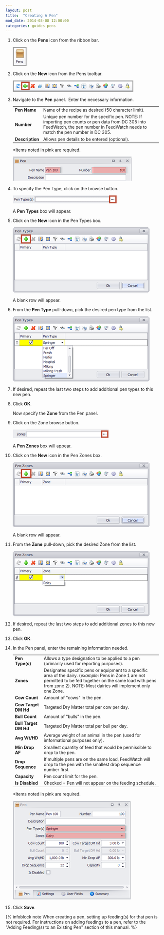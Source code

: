 ```yaml
---
layout: post
title:  "Creating A Pen"
mod_date: 2014-03-08 12:00:00
categories: guides pens
---
```


1.  Click on the **Pens** icon from the ribbon bar.

    ![](/assets/images/image172.png)

2.  Click on the **New** icon from the Pens toolbar.

    ![](/assets/images/image173.png)

3.  Navigate to the **Pen** panel.  Enter the necessary information.

    |   |   |
    |---|---|
    | **Pen Name** | Name of the recipe as desired (50 character limit). |
    | **Number** | Unique pen number for the specific pen. NOTE: If importing pen counts or pen data from DC 305 into FeedWatch, the pen number in FeedWatch needs to match the pen number in DC 305. |
    | **Description** | Allows pen details to be entered (optional). |


    *Items noted in pink are required.

    ![](/assets/images/image174.png)

4.  To specify the Pen Type, click on the browse button.

    ![](/assets/images/image175.png)

    A **Pen Types** box will appear.

5.  Click on the **New** icon in the Pen Types box.

    ![](/assets/images/image176.png)

    A blank row will appear.

6.  From the **Pen Type** pull-down, pick the desired pen type from the list.

    ![](/assets/images/image177.png)


7.  If desired, repeat the last two steps to add additional pen types to this new pen.

8.  Click **OK**.

    Now specify the **Zone** from the Pen panel.

9.  Click on the Zone browse button.

    ![](/assets/images/image178.png)

    A **Pen Zones** box will appear.

1.  Click on the **New** icon in the Pen Zones box.

    ![](/assets/images/image179.png)

    A blank row will appear.

1.  From the **Zone** pull-down, pick the desired Zone from the list.

    ![](/assets/images/image180.png)

1.  If desired, repeat the last two steps to add additional zones to this new pen.

1.  Click **OK**.

1.  In the Pen panel, enter the remaining information needed.

    |   |   |
    |---|---|
    | **Pen Type(s)** | Allows a type designation to be applied to a pen (primarily used for reporting purposes). |
    | **Zones** | Designates specific pens or equipment to a specific area of the dairy. (*example*: Pens in Zone 1 are not permitted to be fed together on the same load with pens from zone 2). NOTE: Most dairies will implement only one Zone. |
    | **Cow Count** | Amount of "cows" in the pen. |
    | **Cow Target DM Hd** | Targeted Dry Matter total per cow per day. |
    | **Bull Count** | Amount of "bulls" in the pen. |
    | **Bull Target DM Hd** | Targeted Dry Matter total per bull per day. |
    | **Avg Wt/HD** | Average weight of an animal in the pen (used for imformational purposes only). |
    | **Min Drop AF** | Smallest quantity of feed that would be permissible to drop to the pen. |
    | **Drop Sequence** | If multiple pens are on the same load, FeedWatch will drop to the pen with the smallest drop sequence number first. |
    | **Capacity** | Pen count limit for the pen. |
    | **Is Disabled** |  Checked = Pen will not appear on the feeding schedule. |

    *Items noted in pink are required.

    ![](/assets/images/image181.png)

1.  Click **Save**.

{% infoblock note When creating a pen, setting up feeding(s) for that pen is not required. For instructions on adding feedings to a pen, refer to the "Adding Feeding(s) to an Existing Pen" section of this manual. %}
